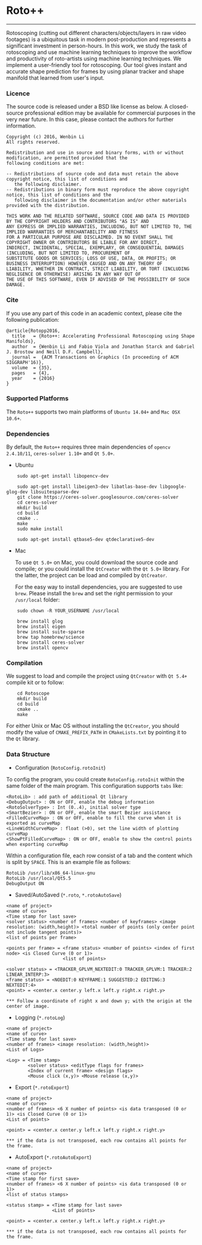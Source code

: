 # Roto++
---

Rotoscoping (cutting out different characters/objects/layers in raw video footages) is a ubiquitous task in modern post-production and represents a significant investment in person-hours. In this work, we study the task of rotoscoping and use machine learning techniques to improve the workflow and productivity of roto-artists using machine learning techniques. We implement a user-friendly tool for rotoscoping. Our tool gives instant and accurate shape prediction for frames by using planar tracker and shape manifold that learned from user's input.

### Licence

The source code is released under a BSD like license as below. A closed-source professional edition may be available for commercial purposes in the very near future. In this case, please contact the authors for further information.

```
Copyright (c) 2016, Wenbin Li 
All rights reserved.

Redistribution and use in source and binary forms, with or without modification, are permitted provided that the 
following conditions are met:

-- Redistributions of source code and data must retain the above copyright notice, this list of conditions and 
   the following disclaimer.
-- Redistributions in binary form must reproduce the above copyright notice, this list of conditions and the 
   following disclaimer in the documentation and/or other materials provided with the distribution.

THIS WORK AND THE RELATED SOFTWARE, SOURCE CODE AND DATA IS PROVIDED BY THE COPYRIGHT HOLDERS AND CONTRIBUTORS "AS IS" AND
ANY EXPRESS OR IMPLIED WARRANTIES, INCLUDING, BUT NOT LIMITED TO, THE IMPLIED WARRANTIES OF MERCHANTABILITY AND FITNESS 
FOR A PARTICULAR PURPOSE ARE DISCLAIMED. IN NO EVENT SHALL THE COPYRIGHT OWNER OR CONTRIBUTORS BE LIABLE FOR ANY DIRECT, 
INDIRECT, INCIDENTAL, SPECIAL, EXEMPLARY, OR CONSEQUENTIAL DAMAGES (INCLUDING, BUT NOT LIMITED TO, PROCUREMENT OF 
SUBSTITUTE GOODS OR SERVICES; LOSS OF USE, DATA, OR PROFITS; OR BUSINESS INTERRUPTION) HOWEVER CAUSED AND ON ANY THEORY OF 
LIABILITY, WHETHER IN CONTRACT, STRICT LIABILITY, OR TORT (INCLUDING NEGLIGENCE OR OTHERWISE) ARISING IN ANY WAY OUT OF 
THE USE OF THIS SOFTWARE, EVEN IF ADVISED OF THE POSSIBILITY OF SUCH DAMAGE.
```

### Cite

If you use any part of this code in an academic context, please cite the following publication:

```
@article{Rotopp2016,
  title   = {Roto++: Accelerating Professional Rotoscoping using Shape Manifolds},
  author  = {Wenbin Li and Fabio Viola and Jonathan Starck and Gabriel J. Brostow and Neill D.F. Campbell},
  journal =  {ACM Transactions on Graphics (In proceeding of ACM SIGGRAPH'16)},
  volume  = {35},
  pages   = {4},
  year    = {2016}
}
```

### Supported Platforms

The `Roto++` supports two main platforms of `Ubuntu 14.04+` and `Mac OSX 10.6+`.

### Dependencies

By default, the `Roto++` requires three main dependencies of `opencv 2.4.10/11`, `ceres-solver 1.10+` and `Qt 5.0+`.

- Ubuntu

```
    sudo apt-get install libopencv-dev
```
	
```
    sudo apt-get install libeigen3-dev libatlas-base-dev libgoogle-glog-dev libsuitesparse-dev
    git clone https://ceres-solver.googlesource.com/ceres-solver
    cd ceres-solver
    mkdir build 
    cd build 
    cmake ..
    make
    sudo make install
```

```
    sudo apt-get install qtbase5-dev qtdeclarative5-dev
```

- Mac

    To use `Qt 5.0+` on Mac, you could download the source code and compile; or you could install the `QtCreator` with the `Qt 5.0+` library. For the latter, the project can be load and compiled by `QtCreator`.
    
	For the easy way to install dependencies, you are suggested to use `brew`. Please install the `brew` and set the right permission to your `/usr/local` folder: 

```
	sudo chown -R YOUR_USERNAME /usr/local
```

```
    brew install glog
    brew install eigen
    brew install suite-sparse
    brew tap homebrew/science
    brew install ceres-solver
    brew install opencv
```

### Compilation

We suggest to load and compile the project using `QtCreator` with `Qt 5.4+` compile kit or to follow:

```
    cd Rotoscope
    mkdir build 
    cd build 
    cmake ..
    make
```

For either Unix or Mac OS without installing the `QtCreator`, you should modify the value of `CMAKE_PREFIX_PATH` in `CMakeLists.txt` by pointing it to the `Qt` library.

### Data Structure

- Configuration (`RotoConfig.rotoInit`)

To config the program, you could create `RotoConfig.rotoInit` within the same folder of the main program. This configuration supports `tabs` like:

```
<RotoLib> : add path of additional Qt library
<DebugOutput> : ON or OFF, enable the debug information
<RotoSolverType> : Int (0..4), initial solver type
<SmartBezier> : ON or OFF, enable the smart Bezier assistance
<FilledCurveMap> : ON or OFF, enable to fill the curve when it is exported as curveMap
<LineWidthCurveMap> : float (>0), set the line width of plotting curveMap
<ShowPtFilledCurveMap> : ON or OFF, enable to show the control points when exporting curveMap
```

Within a configuration file, each row consist of a tab and the content which is split by `SPACE`. This is an example file as follows:

```
RotoLib /usr/lib/x86_64-linux-gnu
RotoLib /usr/local/Qt5.5
DebugOutput ON
```

- Saved/AutoSaved (`*.roto`, `*.rotoAutoSave`)

```
<name of project>
<name of curve>
<Time stamp for last save>
<solver status> <number of frames> <number of keyframes> <image resolution: (width,height)> <total number of points (only center point not include tangent points)>
<list of points per frame>

<points per frame> = <frame status> <number of points> <index of first node> <is Closed Curve (0 or 1)>
                     <list of points>

<solver status> = <TRACKER_GPLVM_NEXTEDIT:0 TRACKER_GPLVM:1 TRACKER:2 LINEAR_INTERP:3>
<frame status> = <NOEDIT:0 KEYFRAME:1 SUGGESTED:2 EDITING:3 NEXTEDIT:4>
<point> = <center.x center.y left.x left.y right.x right.y>

*** Follow a coordinate of right x and down y; with the origin at the center of image.
```

- Logging (`*.rotoLog`)

```
<name of project>
<name of curve>
<Time stamp for last save>
<number of frames> <image resolution: (width,height)>
<List of Logs>

<Log> = <Time stamp>
        <solver status> <editType flags for frames>
        <Index of current frame> <design flags>
        <Mouse click (x,y)> <Mouse release (x,y)>
```

- Export (`*.rotoExport`)

```
<name of project>
<name of curve>
<number of frames> <6 X number of points> <is data transposed (0 or 1)> <is Closed Curve (0 or 1)>
<List of points>

<point> = <center.x center.y left.x left.y right.x right.y>

*** if the data is not transposed, each row contains all points for the frame.
```

- AutoExport (`*.rotoAutoExport`)

```
<name of project>
<name of curve>
<Time stamp for first save>
<number of frames> <6 X number of points> <is data transposed (0 or 1)> 
<list of status stamps>

<status stamp> = <Time stamp for last save>
				 <List of points>

<point> = <center.x center.y left.x left.y right.x right.y>

*** if the data is not transposed, each row contains all points for the frame.
```
